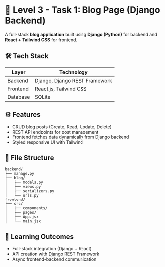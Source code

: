 # 📝 Level 3 - Task 1: Blog Page (Django Backend)

A full-stack **blog application** built using **Django (Python)** for backend and **React + Tailwind CSS** for frontend.

## 🛠️ Tech Stack
| Layer | Technology |
|--------|-------------|
| Backend | Django, Django REST Framework |
| Frontend | React.js, Tailwind CSS |
| Database | SQLite |

## ⚙️ Features
- CRUD blog posts (Create, Read, Update, Delete)
- REST API endpoints for post management
- Frontend fetches data dynamically from Django backend
- Styled responsive UI with Tailwind

## 📂 File Structure
```
backend/
├── manage.py
├── blog/
│   ├── models.py
│   ├── views.py
│   ├── serializers.py
│   └── urls.py
frontend/
├── src/
│   ├── components/
│   ├── pages/
│   ├── App.jsx
│   └── main.jsx
```

## 🧠 Learning Outcomes
- Full-stack integration (Django + React)
- API creation with Django REST Framework
- Async frontend-backend communication

